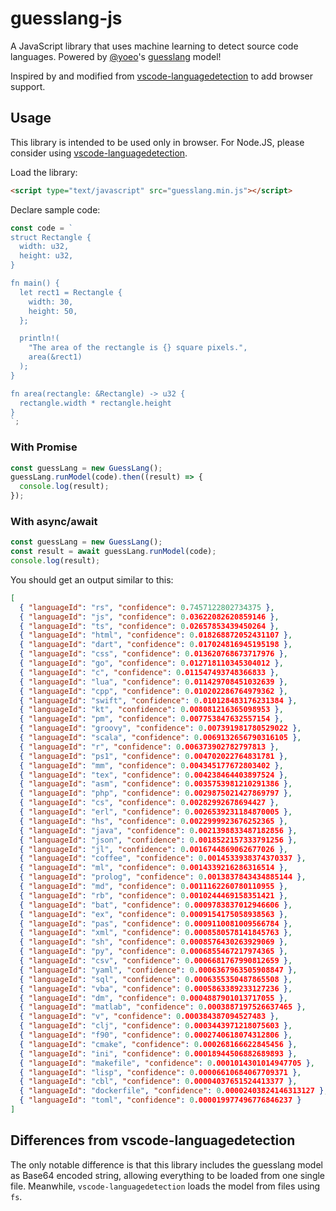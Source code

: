 # guesslang-js

A JavaScript library that uses machine learning to detect source code languages. Powered by [@yoeo](https://github.com/yoeo)'s [guesslang](https://github.com/yoeo/guesslang) model!

Inspired by and modified from [vscode-languagedetection](https://github.com/microsoft/vscode-languagedetection) to add browser support.

## Usage

This library is intended to be used only in browser. For Node.JS, please consider using [vscode-languagedetection](https://github.com/microsoft/vscode-languagedetection).

Load the library:

```html
<script type="text/javascript" src="guesslang.min.js"></script>
```

Declare sample code:

```js
const code = `
struct Rectangle {
  width: u32,
  height: u32,
}

fn main() {
  let rect1 = Rectangle {
    width: 30,
    height: 50,
  };

  println!(
    "The area of the rectangle is {} square pixels.",
    area(&rect1)
  );
}

fn area(rectangle: &Rectangle) -> u32 {
  rectangle.width * rectangle.height
}
`;
```

### With Promise

```js
const guessLang = new GuessLang();
guessLang.runModel(code).then((result) => {
  console.log(result);
});
```

### With async/await

```js
const guessLang = new GuessLang();
const result = await guessLang.runModel(code);
console.log(result);
```

You should get an output similar to this:

```json
[
  { "languageId": "rs", "confidence": 0.7457122802734375 },
  { "languageId": "js", "confidence": 0.03622082620859146 },
  { "languageId": "ts", "confidence": 0.02657853439450264 },
  { "languageId": "html", "confidence": 0.018268872052431107 },
  { "languageId": "dart", "confidence": 0.017024816945195198 },
  { "languageId": "css", "confidence": 0.013620768673717976 },
  { "languageId": "go", "confidence": 0.012718110345304012 },
  { "languageId": "c", "confidence": 0.011547493748366833 },
  { "languageId": "lua", "confidence": 0.011429708451032639 },
  { "languageId": "cpp", "confidence": 0.010202286764979362 },
  { "languageId": "swift", "confidence": 0.010128483176231384 },
  { "languageId": "kt", "confidence": 0.008081216365098953 },
  { "languageId": "pm", "confidence": 0.007753847632557154 },
  { "languageId": "groovy", "confidence": 0.007391981780529022 },
  { "languageId": "scala", "confidence": 0.0069132656790316105 },
  { "languageId": "r", "confidence": 0.006373902782797813 },
  { "languageId": "ps1", "confidence": 0.004702022764831781 },
  { "languageId": "mm", "confidence": 0.004345177672803402 },
  { "languageId": "tex", "confidence": 0.004238464403897524 },
  { "languageId": "asm", "confidence": 0.0035753981210291386 },
  { "languageId": "php", "confidence": 0.0029875021427869797 },
  { "languageId": "cs", "confidence": 0.00282992678694427 },
  { "languageId": "erl", "confidence": 0.0026539231184870005 },
  { "languageId": "hs", "confidence": 0.0022999923676252365 },
  { "languageId": "java", "confidence": 0.0021398833487182856 },
  { "languageId": "json", "confidence": 0.0018522157333791256 },
  { "languageId": "jl", "confidence": 0.0016744869062677026 },
  { "languageId": "coffee", "confidence": 0.0014533938374370337 },
  { "languageId": "ml", "confidence": 0.0014339216286316514 },
  { "languageId": "prolog", "confidence": 0.0013837843434885144 },
  { "languageId": "md", "confidence": 0.0011162260780110955 },
  { "languageId": "rb", "confidence": 0.0010244469158351421 },
  { "languageId": "bat", "confidence": 0.0009783837012946606 },
  { "languageId": "ex", "confidence": 0.0009154175058938563 },
  { "languageId": "pas", "confidence": 0.0009110081009566784 },
  { "languageId": "xml", "confidence": 0.0008580578141845763 },
  { "languageId": "sh", "confidence": 0.0008576430263929069 },
  { "languageId": "py", "confidence": 0.0006855467217974365 },
  { "languageId": "csv", "confidence": 0.0006681767990812659 },
  { "languageId": "yaml", "confidence": 0.0006367963505908847 },
  { "languageId": "sql", "confidence": 0.0006355350487865508 },
  { "languageId": "vba", "confidence": 0.0005863389233127236 },
  { "languageId": "dm", "confidence": 0.0004887901013717055 },
  { "languageId": "matlab", "confidence": 0.0003887197526637465 },
  { "languageId": "v", "confidence": 0.000384387094527483 },
  { "languageId": "clj", "confidence": 0.0003443971218075603 },
  { "languageId": "f90", "confidence": 0.0002740618074312806 },
  { "languageId": "cmake", "confidence": 0.000268166622845456 },
  { "languageId": "ini", "confidence": 0.00018944506882689893 },
  { "languageId": "makefile", "confidence": 0.0001014301014947705 },
  { "languageId": "lisp", "confidence": 0.00006610684067709371 },
  { "languageId": "cbl", "confidence": 0.00004037651524413377 },
  { "languageId": "dockerfile", "confidence": 0.00002403824146313127 },
  { "languageId": "toml", "confidence": 0.000019977496776846237 }
]
```

## Differences from vscode-languagedetection

The only notable difference is that this library includes the guesslang model as Base64 encoded string, allowing everything to be loaded from one single file. Meanwhile, `vscode-languagedetection` loads the model from files using `fs`.
